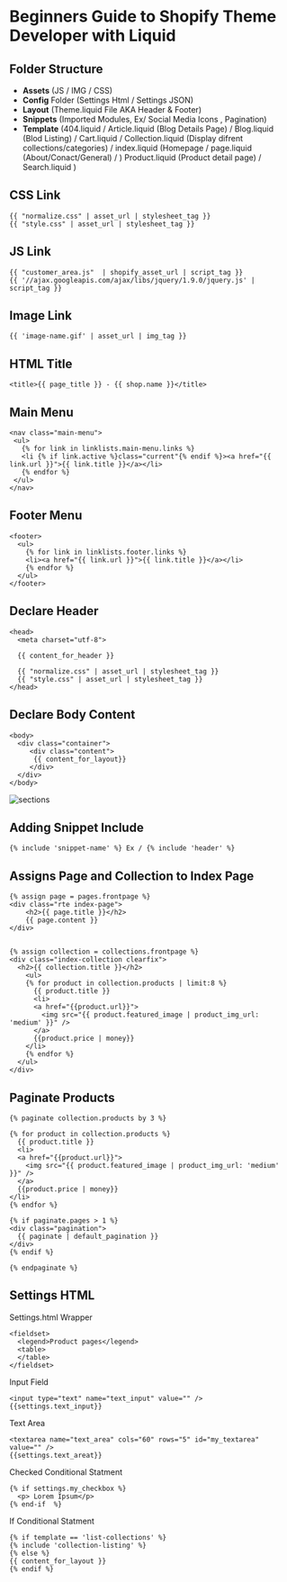 Beginners Guide to Shopify Theme Developer with Liquid
=============================

Folder Structure
--------
  - <strong>Assets</strong> (JS / IMG / CSS)
  - <strong>Config</strong> Folder (Settings Html / Settings JSON)
  - <strong>Layout</strong> (Theme.liquid File AKA Header & Footer)
  - <strong>Snippets</strong> (Imported Modules, Ex/ Social Media Icons , Pagination)
  - <strong>Template</strong> (404.liquid / Article.liquid (Blog Details Page) / Blog.liquid (Blod Listing) / Cart.liquid / Collection.liquid (Display difrent collections/categories) / index.liquid (Homepage / page.liquid (About/Conact/General) / ) Product.liquid (Product detail page) / Search.liquid )


CSS Link
--------
```
{{ "normalize.css" | asset_url | stylesheet_tag }}
{{ "style.css" | asset_url | stylesheet_tag }}
```
JS Link
--------
```
{{ "customer_area.js"  | shopify_asset_url | script_tag }}
{{ '//ajax.googleapis.com/ajax/libs/jquery/1.9.0/jquery.js' | script_tag }}
```
Image Link
--------
```
{{ 'image-name.gif' | asset_url | img_tag }}
```

HTML Title
--------
```
<title>{{ page_title }} - {{ shop.name }}</title> 
```

Main Menu
--------
``` 
<nav class="main-menu">
 <ul>
   {% for link in linklists.main-menu.links %}
   <li {% if link.active %}class="current"{% endif %}><a href="{{ link.url }}">{{ link.title }}</a></li>
   {% endfor %}
 </ul>
</nav>
``` 

Footer Menu
--------
``` 
<footer>
  <ul>
    {% for link in linklists.footer.links %}
    <li><a href="{{ link.url }}">{{ link.title }}</a></li>
    {% endfor %}
  </ul>
</footer>
``` 

Declare Header
--------
```
<head>
  <meta charset="utf-8">

  {{ content_for_header }}

  {{ "normalize.css" | asset_url | stylesheet_tag }}
  {{ "style.css" | asset_url | stylesheet_tag }}
</head>
 ``` 

Declare Body Content
--------
```
<body>
  <div class="container">
     <div class="content"> 
      {{ content_for_layout}}
     </div>
  </div>
</body>
 ``` 
<img src="http://www.tetchi.ca/wp-content/uploads/2013/04/sections.png" alt="sections"/>


Adding Snippet Include
--------
``` 
{% include 'snippet-name' %} Ex / {% include 'header' %}
``` 

Assigns Page and Collection to Index Page
--------
``` 
{% assign page = pages.frontpage %}
<div class="rte index-page">
    <h2>{{ page.title }}</h2>
    {{ page.content }}
</div>

```
``` 

{% assign collection = collections.frontpage %}
<div class="index-collection clearfix">
  <h2>{{ collection.title }}</h2>
    <ul>
    {% for product in collection.products | limit:8 %}
      {{ product.title }}
      <li>
      <a href="{{product.url}}">
        <img src="{{ product.featured_image | product_img_url: 'medium' }}" />
      </a>
      {{product.price | money}}
    </li>
    {% endfor %}
  </ul>
</div>

```

Paginate Products
--------
``` 
{% paginate collection.products by 3 %}

{% for product in collection.products %}
  {{ product.title }}
  <li>
  <a href="{{product.url}}">
    <img src="{{ product.featured_image | product_img_url: 'medium' }}" />
  </a>
  {{product.price | money}}
</li>
{% endfor %}

{% if paginate.pages > 1 %}
<div class="pagination">
  {{ paginate | default_pagination }}
</div>
{% endif %}

{% endpaginate %}

```


  
Settings HTML
--------

Settings.html Wrapper
```
<fieldset>
  <legend>Product pages</legend>
  <table>
  </table>
</fieldset>
```
Input Field
```
<input type="text" name="text_input" value="" />
{{settings.text_input}} 

```
Text Area
```
<textarea name="text_area" cols="60" rows="5" id="my_textarea" value="" />
{{settings.text_areat}} 
```

Checked Conditional Statment
```
{% if settings.my_checkbox %}
  <p> Lorem Ipsum</p>
{% end-if  %}
```

If Conditional Statment
```
{% if template == 'list-collections' %}
{% include 'collection-listing' %}
{% else %}
{{ content_for_layout }}
{% endif %}
```
